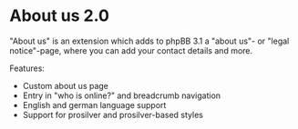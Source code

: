About us 2.0
==============

"About us" is an extension which adds to phpBB 3.1 a "about us"- or "legal notice"-page, where you can add your contact details and more.

Features:
- Custom about us page
- Entry in "who is online?" and breadcrumb navigation
- English and german language support
- Support for prosilver and prosilver-based styles